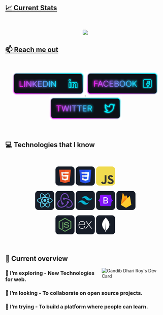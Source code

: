<a href="https://www.facebook.com/gandib-gyanangkur/">

## :chart_with_upwards_trend: Current Stats

<br />
<p align="center">
  <img width="60%" src="https://github-readme-streak-stats.herokuapp.com?user=gandib&theme=react&hide_border=true&background=0D1117&stroke=0D1117&fire=FF1CF7&sideLabels=00F0FF&currStreakNum=FF1CF7&ring=FF1CF7&currStreakLabel=FF1CF7&sideNums=00F0FF" />
</p>

## :mailbox: Reach me out

<br />

<p align="center">
  <a href="https://www.linkedin.com/in/gandib-roy-94a880219/">
    <img height="75" src="https://raw.githubusercontent.com/gandib/gandib/main/images/icons/Linkedin.png" alt="LinkedIn">
  </a>
  <a href="https://www.facebook.com/gandib-gyanangkur">
    <img height="75" src="https://raw.githubusercontent.com/gandib/gandib/main/images/icons/Facebook.png" alt="Facebook">
  </a>
  <a href="https://x.com/gandibroy11">
    <img height="75" src="https://raw.githubusercontent.com/gandib/gandib/main/images/icons/Twitter.png" alt="Twitter">
  </a>
</p>


<br />

## :computer: Technologies that I know

<br>
<p align="center">
<img src="https://github.com/gandib/gandib/blob/main/images/icons/HTML.png"/>
<img src="https://github.com/gandib/gandib/blob/main/images/icons/css.png"/>
<img src="https://github.com/gandib/gandib/blob/main/images/icons/JavaScript.png"/>
</p>
<p align="center">
<img src="https://github.com/gandib/gandib/blob/main/images/icons/react.png"/>
<img src="https://github.com/gandib/gandib/blob/main/images/icons/redux.png"/>
<img src="https://github.com/gandib/gandib/blob/main/images/icons/tailwind.png"/>
<img src="https://github.com/gandib/gandib/blob/main/images/icons/Bootsrap.png"/>
<img src="https://github.com/gandib/gandib/blob/main/images/icons/firebase.png"/>
</p>
<p align="center">
<img src="https://github.com/gandib/gandib/blob/main/images/icons/node.png"/>
<img src="https://github.com/gandib/gandib/blob/main/images/icons/express.png"/>
<img src="https://github.com/gandib/gandib/blob/main/images/icons/mongo.png"/>
</p><br/>

## :eyes: Current overview

<div align="left">
<img align="right" src="https://github.com/gandib/gandib/blob/main/devcard.svg" width="200" alt="Gandib Dhari Roy's Dev Card"/></a>
</div>

### 🌱 I’m exploring - New Technologies for web. 
### 👯 I’m looking - To collaborate on open source projects. 
### 🤔 I’m trying - To build a platform where people can learn. 


<br />
